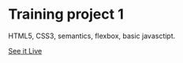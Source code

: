 # Training project 1

HTML5, CSS3, semantics, flexbox, basic javasctipt. 

<a href="https://fairlytales.github.io/Frontend_training_project_1-Basic/index.html">See it Live</a>
